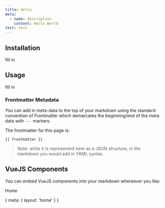 ```yaml
---
title: Hello
meta:
  - name: description
    content: Hello World
test: test
---
```




## Installation

fill in

## Usage

fill in

### Frontmatter Metadata

You can add in meta-data to the top of your markdown using the standard convention of Frontmatter which demarcates the beginning/end of the meta data with `---` markers.

The frontmatter for this page is:
```!#json heading="frontmatter"
{{ frontmatter }}
```
> Note: while it is represented here as a JSON structure, in the markdown you would add in YAML syntax.

## VueJS Components

You can embed VueJS components into your markdown whereever you like:

<Counter />

<router-link to="/">Home</router-link>

<route>
{
  meta: {
    layout: 'home'
  }
}
</route>
